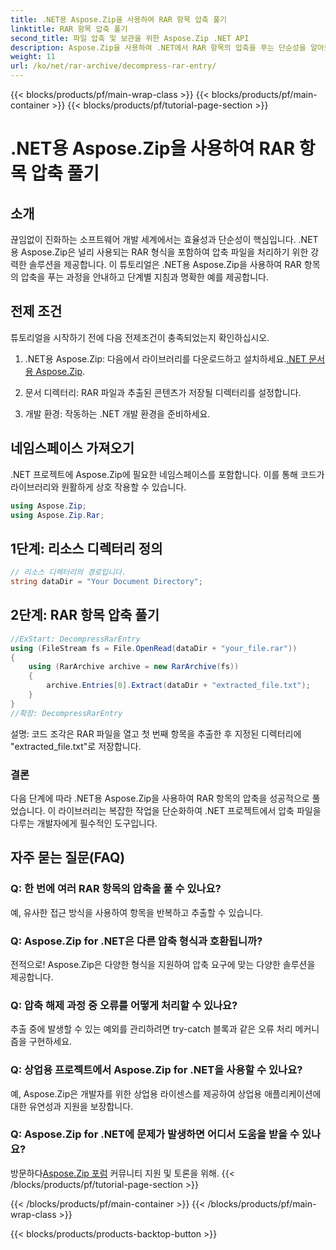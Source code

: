 ```yaml
---
title: .NET용 Aspose.Zip을 사용하여 RAR 항목 압축 풀기
linktitle: RAR 항목 압축 풀기
second_title: 파일 압축 및 보관을 위한 Aspose.Zip .NET API
description: Aspose.Zip을 사용하여 .NET에서 RAR 항목의 압축을 푸는 단순성을 알아보세요. 이 강력한 라이브러리를 사용하면 압축 파일을 쉽게 처리할 수 있습니다.
weight: 11
url: /ko/net/rar-archive/decompress-rar-entry/
---
```


{{< blocks/products/pf/main-wrap-class >}}
{{< blocks/products/pf/main-container >}}
{{< blocks/products/pf/tutorial-page-section >}}

# .NET용 Aspose.Zip을 사용하여 RAR 항목 압축 풀기


## 소개

끊임없이 진화하는 소프트웨어 개발 세계에서는 효율성과 단순성이 핵심입니다. .NET용 Aspose.Zip은 널리 사용되는 RAR 형식을 포함하여 압축 파일을 처리하기 위한 강력한 솔루션을 제공합니다. 이 튜토리얼은 .NET용 Aspose.Zip을 사용하여 RAR 항목의 압축을 푸는 과정을 안내하고 단계별 지침과 명확한 예를 제공합니다.

## 전제 조건

튜토리얼을 시작하기 전에 다음 전제조건이 충족되었는지 확인하십시오.

1.  .NET용 Aspose.Zip: 다음에서 라이브러리를 다운로드하고 설치하세요.[.NET 문서용 Aspose.Zip](https://reference.aspose.com/zip/net/).

2. 문서 디렉터리: RAR 파일과 추출된 콘텐츠가 저장될 디렉터리를 설정합니다.

3. 개발 환경: 작동하는 .NET 개발 환경을 준비하세요.

## 네임스페이스 가져오기

.NET 프로젝트에 Aspose.Zip에 필요한 네임스페이스를 포함합니다. 이를 통해 코드가 라이브러리와 원활하게 상호 작용할 수 있습니다.

```csharp
using Aspose.Zip;
using Aspose.Zip.Rar;
```

## 1단계: 리소스 디렉터리 정의

```csharp
// 리소스 디렉터리의 경로입니다.
string dataDir = "Your Document Directory";
```

## 2단계: RAR 항목 압축 풀기

```csharp
//ExStart: DecompressRarEntry
using (FileStream fs = File.OpenRead(dataDir + "your_file.rar"))
{
    using (RarArchive archive = new RarArchive(fs))
    {
        archive.Entries[0].Extract(dataDir + "extracted_file.txt");
    }
}
//확장: DecompressRarEntry
```

설명: 코드 조각은 RAR 파일을 열고 첫 번째 항목을 추출한 후 지정된 디렉터리에 "extracted_file.txt"로 저장합니다.

### 결론

다음 단계에 따라 .NET용 Aspose.Zip을 사용하여 RAR 항목의 압축을 성공적으로 풀었습니다. 이 라이브러리는 복잡한 작업을 단순화하여 .NET 프로젝트에서 압축 파일을 다루는 개발자에게 필수적인 도구입니다.

## 자주 묻는 질문(FAQ)

### Q: 한 번에 여러 RAR 항목의 압축을 풀 수 있나요?
예, 유사한 접근 방식을 사용하여 항목을 반복하고 추출할 수 있습니다.

### Q: Aspose.Zip for .NET은 다른 압축 형식과 호환됩니까?
전적으로! Aspose.Zip은 다양한 형식을 지원하여 압축 요구에 맞는 다양한 솔루션을 제공합니다.

### Q: 압축 해제 과정 중 오류를 어떻게 처리할 수 있나요?
추출 중에 발생할 수 있는 예외를 관리하려면 try-catch 블록과 같은 오류 처리 메커니즘을 구현하세요.

### Q: 상업용 프로젝트에서 Aspose.Zip for .NET을 사용할 수 있나요?
예, Aspose.Zip은 개발자를 위한 상업용 라이센스를 제공하여 상업용 애플리케이션에 대한 유연성과 지원을 보장합니다.

### Q: Aspose.Zip for .NET에 문제가 발생하면 어디서 도움을 받을 수 있나요?
 방문하다[Aspose.Zip 포럼](https://forum.aspose.com/c/zip/37) 커뮤니티 지원 및 토론을 위해.
{{< /blocks/products/pf/tutorial-page-section >}}

{{< /blocks/products/pf/main-container >}}
{{< /blocks/products/pf/main-wrap-class >}}

{{< blocks/products/products-backtop-button >}}
